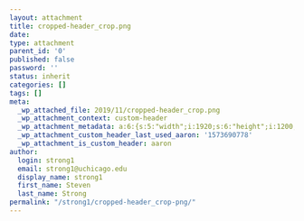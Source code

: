 ```yaml
---
layout: attachment
title: cropped-header_crop.png
date: 
type: attachment
parent_id: '0'
published: false
password: ''
status: inherit
categories: []
tags: []
meta:
  _wp_attached_file: 2019/11/cropped-header_crop.png
  _wp_attachment_context: custom-header
  _wp_attachment_metadata: a:6:{s:5:"width";i:1920;s:6:"height";i:1200;s:4:"file";s:31:"2019/11/cropped-header_crop.png";s:5:"sizes";a:6:{s:9:"thumbnail";a:4:{s:4:"file";s:31:"cropped-header_crop-150x150.png";s:5:"width";i:150;s:6:"height";i:150;s:9:"mime-type";s:9:"image/png";}s:6:"medium";a:4:{s:4:"file";s:31:"cropped-header_crop-300x188.png";s:5:"width";i:300;s:6:"height";i:188;s:9:"mime-type";s:9:"image/png";}s:12:"medium_large";a:4:{s:4:"file";s:31:"cropped-header_crop-768x480.png";s:5:"width";i:768;s:6:"height";i:480;s:9:"mime-type";s:9:"image/png";}s:5:"large";a:4:{s:4:"file";s:32:"cropped-header_crop-1024x640.png";s:5:"width";i:1024;s:6:"height";i:640;s:9:"mime-type";s:9:"image/png";}s:26:"aaron-featured-posts-thumb";a:4:{s:4:"file";s:31:"cropped-header_crop-360x225.png";s:5:"width";i:360;s:6:"height";i:225;s:9:"mime-type";s:9:"image/png";}s:25:"aaron-jetpack-testimonial";a:4:{s:4:"file";s:30:"cropped-header_crop-100x63.png";s:5:"width";i:100;s:6:"height";i:63;s:9:"mime-type";s:9:"image/png";}}s:10:"image_meta";a:12:{s:8:"aperture";s:1:"0";s:6:"credit";s:0:"";s:6:"camera";s:0:"";s:7:"caption";s:0:"";s:17:"created_timestamp";s:1:"0";s:9:"copyright";s:0:"";s:12:"focal_length";s:1:"0";s:3:"iso";s:1:"0";s:13:"shutter_speed";s:1:"0";s:5:"title";s:0:"";s:11:"orientation";s:1:"0";s:8:"keywords";a:0:{}}s:17:"attachment_parent";i:153;}
  _wp_attachment_custom_header_last_used_aaron: '1573690778'
  _wp_attachment_is_custom_header: aaron
author:
  login: strong1
  email: strong1@uchicago.edu
  display_name: strong1
  first_name: Steven
  last_name: Strong
permalink: "/strong1/cropped-header_crop-png/"
---
```

